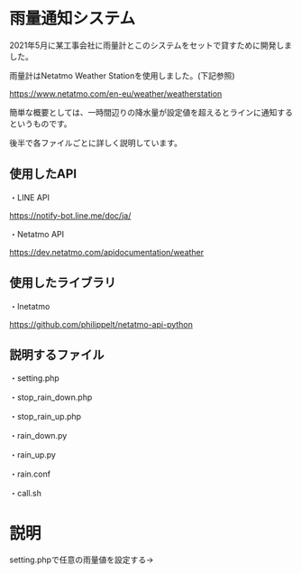 # 雨量通知システム

2021年5月に某工事会社に雨量計とこのシステムをセットで貸すために開発しました。

雨量計はNetatmo Weather Stationを使用しました。(下記参照)

https://www.netatmo.com/en-eu/weather/weatherstation

簡単な概要としては、一時間辺りの降水量が設定値を超えるとラインに通知するというものです。

後半で各ファイルごとに詳しく説明しています。



## 使用したAPI

・LINE API

https://notify-bot.line.me/doc/ja/

・Netatmo API

https://dev.netatmo.com/apidocumentation/weather

## 使用したライブラリ

・lnetatmo

https://github.com/philippelt/netatmo-api-python









## 説明するファイル

・setting.php

・stop_rain_down.php

・stop_rain_up.php

・rain_down.py

・rain_up.py

・rain.conf

・call.sh

# 説明


setting.phpで任意の雨量値を設定する→
